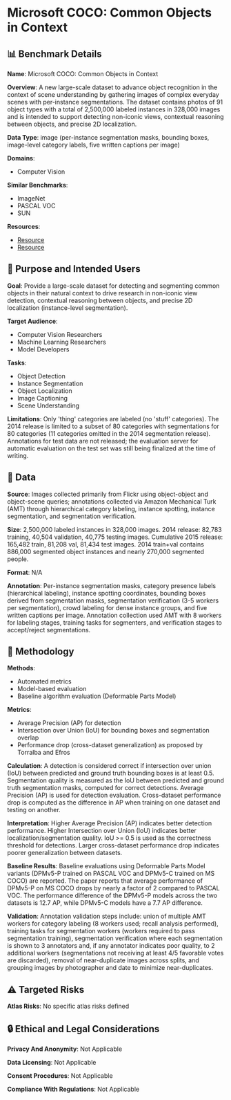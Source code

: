 # Microsoft COCO: Common Objects in Context

## 📊 Benchmark Details

**Name**: Microsoft COCO: Common Objects in Context

**Overview**: A new large-scale dataset to advance object recognition in the context of scene understanding by gathering images of complex everyday scenes with per-instance segmentations. The dataset contains photos of 91 object types with a total of 2,500,000 labeled instances in 328,000 images and is intended to support detecting non-iconic views, contextual reasoning between objects, and precise 2D localization.

**Data Type**: image (per-instance segmentation masks, bounding boxes, image-level category labels, five written captions per image)

**Domains**:
- Computer Vision

**Similar Benchmarks**:
- ImageNet
- PASCAL VOC
- SUN

**Resources**:
- [Resource](http://mscoco.org/)
- [Resource](https://arxiv.org/abs/1405.0312)

## 🎯 Purpose and Intended Users

**Goal**: Provide a large-scale dataset for detecting and segmenting common objects in their natural context to drive research in non-iconic view detection, contextual reasoning between objects, and precise 2D localization (instance-level segmentation).

**Target Audience**:
- Computer Vision Researchers
- Machine Learning Researchers
- Model Developers

**Tasks**:
- Object Detection
- Instance Segmentation
- Object Localization
- Image Captioning
- Scene Understanding

**Limitations**: Only 'thing' categories are labeled (no 'stuff' categories). The 2014 release is limited to a subset of 80 categories with segmentations for 80 categories (11 categories omitted in the 2014 segmentation release). Annotations for test data are not released; the evaluation server for automatic evaluation on the test set was still being finalized at the time of writing.

## 💾 Data

**Source**: Images collected primarily from Flickr using object-object and object-scene queries; annotations collected via Amazon Mechanical Turk (AMT) through hierarchical category labeling, instance spotting, instance segmentation, and segmentation verification.

**Size**: 2,500,000 labeled instances in 328,000 images. 2014 release: 82,783 training, 40,504 validation, 40,775 testing images. Cumulative 2015 release: 165,482 train, 81,208 val, 81,434 test images. 2014 train+val contains 886,000 segmented object instances and nearly 270,000 segmented people.

**Format**: N/A

**Annotation**: Per-instance segmentation masks, category presence labels (hierarchical labeling), instance spotting coordinates, bounding boxes derived from segmentation masks, segmentation verification (3-5 workers per segmentation), crowd labeling for dense instance groups, and five written captions per image. Annotation collection used AMT with 8 workers for labeling stages, training tasks for segmenters, and verification stages to accept/reject segmentations.

## 🔬 Methodology

**Methods**:
- Automated metrics
- Model-based evaluation
- Baseline algorithm evaluation (Deformable Parts Model)

**Metrics**:
- Average Precision (AP) for detection
- Intersection over Union (IoU) for bounding boxes and segmentation overlap
- Performance drop (cross-dataset generalization) as proposed by Torralba and Efros

**Calculation**: A detection is considered correct if intersection over union (IoU) between predicted and ground truth bounding boxes is at least 0.5. Segmentation quality is measured as the IoU between predicted and ground truth segmentation masks, computed for correct detections. Average Precision (AP) is used for detection evaluation. Cross-dataset performance drop is computed as the difference in AP when training on one dataset and testing on another.

**Interpretation**: Higher Average Precision (AP) indicates better detection performance. Higher Intersection over Union (IoU) indicates better localization/segmentation quality. IoU >= 0.5 is used as the correctness threshold for detections. Larger cross-dataset performance drop indicates poorer generalization between datasets.

**Baseline Results**: Baseline evaluations using Deformable Parts Model variants (DPMv5-P trained on PASCAL VOC and DPMv5-C trained on MS COCO) are reported. The paper reports that average performance of DPMv5-P on MS COCO drops by nearly a factor of 2 compared to PASCAL VOC. The performance difference of the DPMv5-P models across the two datasets is 12.7 AP, while DPMv5-C models have a 7.7 AP difference.

**Validation**: Annotation validation steps include: union of multiple AMT workers for category labeling (8 workers used; recall analysis performed), training tasks for segmentation workers (workers required to pass segmentation training), segmentation verification where each segmentation is shown to 3 annotators and, if any annotator indicates poor quality, to 2 additional workers (segmentations not receiving at least 4/5 favorable votes are discarded), removal of near-duplicate images across splits, and grouping images by photographer and date to minimize near-duplicates.

## ⚠️ Targeted Risks

**Atlas Risks**:
No specific atlas risks defined

## 🔒 Ethical and Legal Considerations

**Privacy And Anonymity**: Not Applicable

**Data Licensing**: Not Applicable

**Consent Procedures**: Not Applicable

**Compliance With Regulations**: Not Applicable
